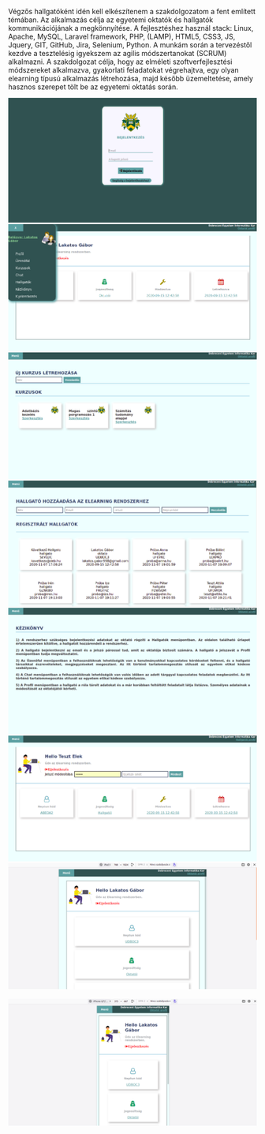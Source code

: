<p> Végzős hallgatóként idén kell elkészítenem a szakdolgozatom a fent említett
témában. Az alkalmazás célja az egyetemi oktatók és hallgatók kommunikációjának
a megkönnyítése. A fejlesztéshez használ stack: Linux, Apache, MySQL, Laravel
framework, PHP, (LAMP), HTML5, CSS3, JS, Jquery, GIT, GitHub, Jira, Selenium,
Python. A munkám során a tervezéstől kezdve a tesztelésig igyekszem az agilis
módszertanokat (SCRUM) alkalmazni. A szakdolgozat célja, hogy az elméleti
szoftverfejlesztési módszereket alkalmazva, gyakorlati feladatokat végrehajtva, egy
olyan elearning típusú alkalmazás létrehozása, majd később üzemeltetése, amely
hasznos szerepet tölt be az egyetemi oktatás során.</p>



<img src="/public/fotos/5.png" alt="">

<img src="/public/fotos/1.png" alt="">

<img src="/public/fotos/2.png" alt="">

<img src="/public/fotos/3.png" alt="">

<img src="/public/fotos/4.png" alt="">

<img src="/public/fotos/6.png" alt="">

<img src="/public/fotos/7.png" alt="">

<img src="/public/fotos/8.png" alt="">

<img src="/public/fotos/9.png" alt="">
